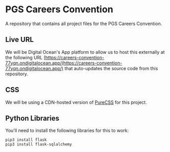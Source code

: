 # PGS Careers Convention
A repository that contains all project files for the PGS Careers Convention.

 

## Live URL
We will be Digital Ocean's App platform to allow us to host this externally at the following URL [https://careers-convention-77yqn.ondigitalocean.app/(https://careers-convention-77yqn.ondigitalocean.app/) that auto-updates the source code from this repository.


## CSS 
We will be using a CDN-hosted version of [PureCSS](https://purecss.io/) for this project.


## Python Libraries
You'll need to install the following libraries for this to work:

```
pip3 install flask
pip3 install flask-sqlalchemy
```
